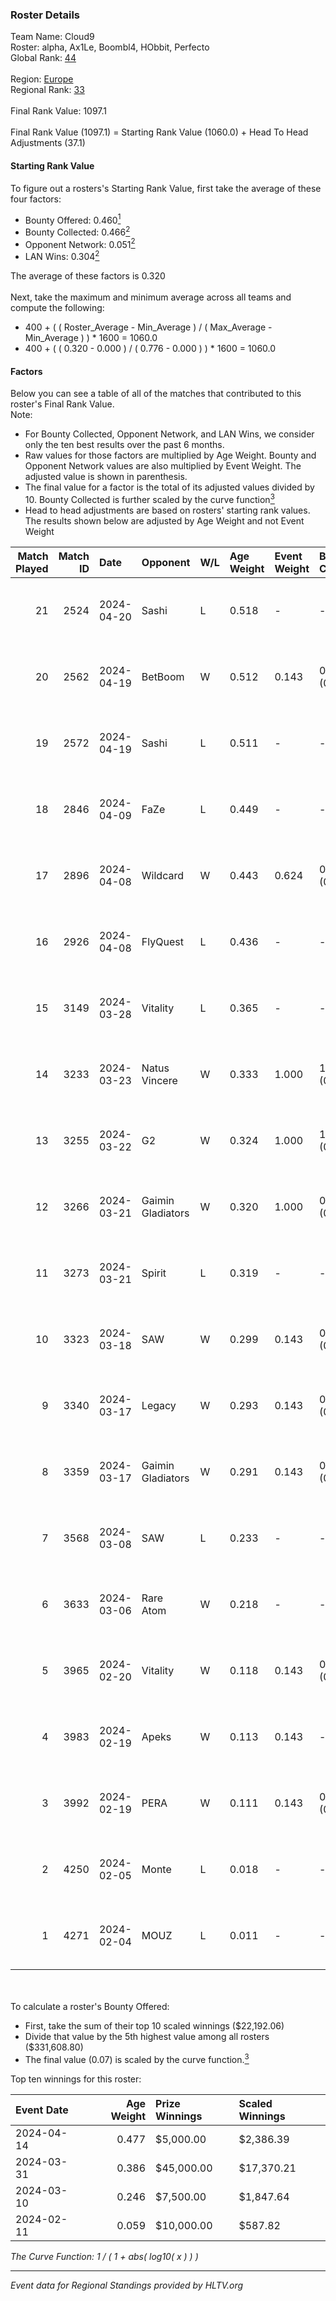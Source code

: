 ### Roster Details<br />
Team Name: Cloud9<br />
Roster: alpha, Ax1Le, Boombl4, HObbit, Perfecto<br />
Global Rank: [44](../standings_global.md)<br />
<br />
Region: [Europe]( ../standings_europe.md)<br />
Regional Rank: [33]( ../standings_europe.md)<br />
<br />
Final Rank Value:  1097.1<br />
<br />
Final Rank Value (1097.1) = Starting Rank Value (1060.0) + Head To Head Adjustments (37.1)<br />

#### Starting Rank Value<br />
To figure out a rosters's Starting Rank Value, first take the average of these four factors:<br />
- Bounty Offered: 0.460[<sup>1</sup>](#table2)
- Bounty Collected: 0.466[<sup>2</sup>](#table1)
- Opponent Network: 0.051[<sup>2</sup>](#table1)
- LAN Wins: 0.304[<sup>2</sup>](#table1)

The average of these factors is 0.320<br />
<br />
Next, take the maximum and minimum average across all teams and compute the following:<br />
- 400 + ( ( Roster_Average - Min_Average ) / ( Max_Average - Min_Average ) ) * 1600 = 1060.0
- 400 + ( ( 0.320 - 0.000 ) / ( 0.776 - 0.000 ) ) * 1600 = 1060.0


#### Factors<br />
Below you can see a table of all of the matches that contributed to this roster's Final Rank Value.<br />
Note:<br />

- For Bounty Collected, Opponent Network, and LAN Wins, we consider only the ten best results over the past 6 months.
- Raw values for those factors are multiplied by Age Weight. Bounty and Opponent Network values are also multiplied by Event Weight. The adjusted value is shown in parenthesis.
- The final value for a factor is the total of its adjusted values divided by 10. Bounty Collected is further scaled by the curve function[<sup>3</sup>](#curveFunction)
- Head to head adjustments are based on rosters' starting rank values. The results shown below are adjusted by Age Weight and not Event Weight
<span id="table1"></span><br />


| Match Played | Match ID | Date       | Opponent          | W/L | Age Weight | Event Weight | Bounty Collected | Opponent Network | LAN Wins  | H2H Adj. | Roster                                       |
| -: | -: | :- | :- | :- | :- | :- | :- | :- | :- | -: | :- |
|           21 |     2524 | 2024-04-20 | Sashi             | L   | 0.518      | -            | -                | -                | -         |    -7.27 | alpha, Ax1Le, Boombl4, HObbit, Perfecto      |
|           20 |     2562 | 2024-04-19 | BetBoom           | W   | 0.512      | 0.143        | 0.256 (0.019)    | 0.554 (0.041)    | -         |    13.94 | alpha, Ax1Le, Boombl4, HObbit, Perfecto      |
|           19 |     2572 | 2024-04-19 | Sashi             | L   | 0.511      | -            | -                | -                | -         |    -7.18 | alpha, Ax1Le, Boombl4, HObbit, Perfecto      |
|           18 |     2846 | 2024-04-09 | FaZe              | L   | 0.449      | -            | -                | -                | -         |    -0.39 | Ax1Le, Boombl4, electroNic, HObbit, Perfecto |
|           17 |     2896 | 2024-04-08 | Wildcard          | W   | 0.443      | 0.624        | 0.006 (0.002)    | -                | 1 (0.443) |     1.01 | Ax1Le, Boombl4, electroNic, HObbit, Perfecto |
|           16 |     2926 | 2024-04-08 | FlyQuest          | L   | 0.436      | -            | -                | -                | -         |    -5.23 | Ax1Le, Boombl4, electroNic, HObbit, Perfecto |
|           15 |     3149 | 2024-03-28 | Vitality          | L   | 0.365      | -            | -                | -                | -         |    -0.16 | Ax1Le, Boombl4, electroNic, HObbit, Perfecto |
|           14 |     3233 | 2024-03-23 | Natus Vincere     | W   | 0.333      | 1.000        | 1.000 (0.333)    | 0.331 (0.110)    | 1 (0.333) |    10.42 | Ax1Le, Boombl4, electroNic, HObbit, Perfecto |
|           13 |     3255 | 2024-03-22 | G2                | W   | 0.324      | 1.000        | 1.000 (0.324)    | 0.492 (0.160)    | 1 (0.324) |    10.15 | Ax1Le, Boombl4, electroNic, HObbit, Perfecto |
|           12 |     3266 | 2024-03-21 | Gaimin Gladiators | W   | 0.320      | 1.000        | 0.040 (0.013)    | 0.363 (0.116)    | 1 (0.320) |     4.15 | Ax1Le, Boombl4, electroNic, HObbit, Perfecto |
|           11 |     3273 | 2024-03-21 | Spirit            | L   | 0.319      | -            | -                | -                | -         |    -0.09 | Ax1Le, Boombl4, electroNic, HObbit, Perfecto |
|           10 |     3323 | 2024-03-18 | SAW               | W   | 0.299      | 0.143        | 0.107 (0.005)    | 0.545 (0.023)    | 1 (0.299) |     6.32 | Ax1Le, Boombl4, electroNic, HObbit, Perfecto |
|            9 |     3340 | 2024-03-17 | Legacy            | W   | 0.293      | 0.143        | 0.118 (0.005)    | 0.562 (0.024)    | 1 (0.293) |     4.06 | Ax1Le, Boombl4, electroNic, HObbit, Perfecto |
|            8 |     3359 | 2024-03-17 | Gaimin Gladiators | W   | 0.291      | 0.143        | 0.040 (0.002)    | 0.363 (0.015)    | 1 (0.291) |     3.73 | Ax1Le, Boombl4, electroNic, HObbit, Perfecto |
|            7 |     3568 | 2024-03-08 | SAW               | L   | 0.233      | -            | -                | -                | -         |    -2.43 | Ax1Le, Boombl4, electroNic, HObbit, Perfecto |
|            6 |     3633 | 2024-03-06 | Rare Atom         | W   | 0.218      | -            | -                | -                | -         |     0.36 | Ax1Le, Boombl4, electroNic, HObbit, Perfecto |
|            5 |     3965 | 2024-02-20 | Vitality          | W   | 0.118      | 0.143        | 0.654 (0.011)    | 0.385 (0.006)    | 1 (0.118) |     3.68 | Ax1Le, Boombl4, electroNic, HObbit, Perfecto |
|            4 |     3983 | 2024-02-19 | Apeks             | W   | 0.113      | 0.143        | -                | 0.176 (0.003)    | 1 (0.113) |     1.13 | Ax1Le, Boombl4, electroNic, HObbit, Perfecto |
|            3 |     3992 | 2024-02-19 | PERA              | W   | 0.111      | 0.143        | 0.048 (0.001)    | 0.452 (0.007)    | 1 (0.111) |     1.17 | Ax1Le, Boombl4, electroNic, HObbit, Perfecto |
|            2 |     4250 | 2024-02-05 | Monte             | L   | 0.018      | -            | -                | -                | -         |    -0.32 | Ax1Le, Boombl4, electroNic, HObbit, Perfecto |
|            1 |     4271 | 2024-02-04 | MOUZ              | L   | 0.011      | -            | -                | -                | -         |    -0.00 | Ax1Le, Boombl4, electroNic, HObbit, Perfecto |

<br />
<span id="table2"></span><br />
To calculate a roster's Bounty Offered:<br />

- First, take the sum of their top 10 scaled winnings ($22,192.06)
- Divide that value by the 5th highest value among all rosters ($331,608.80)
- The final value (0.07) is scaled by the curve function.[<sup>3</sup>](#curveFunction)

Top ten winnings for this roster:<br />

| Event Date | Age Weight | Prize Winnings | Scaled Winnings |
| :- | -: | :- | :- |
| 2024-04-14 |      0.477 | $5,000.00      | $2,386.39       |
| 2024-03-31 |      0.386 | $45,000.00     | $17,370.21      |
| 2024-03-10 |      0.246 | $7,500.00      | $1,847.64       |
| 2024-02-11 |      0.059 | $10,000.00     | $587.82         |


<span id="curveFunction"></span>_The Curve Function: 1 / ( 1 + abs( log10( x ) ) )_<br />

---
_Event data for Regional Standings provided by HLTV.org_<br />
